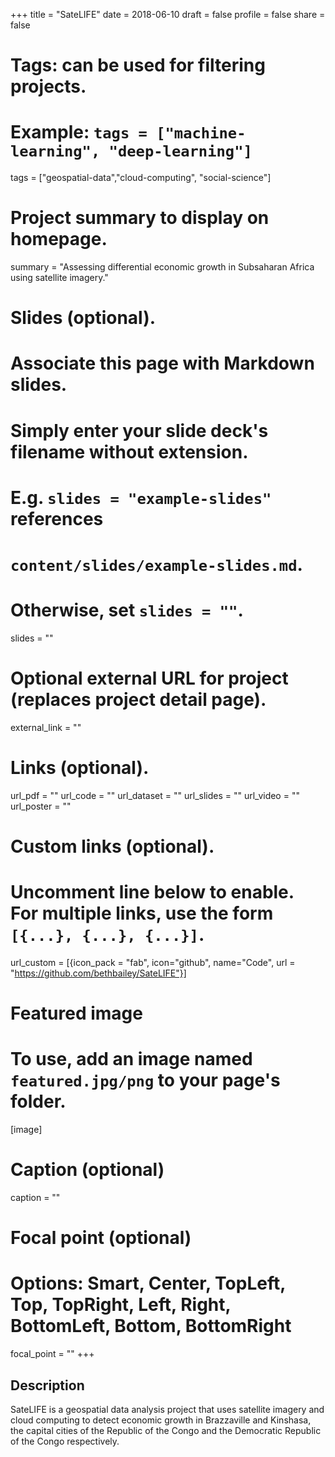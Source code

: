 +++
title = "SateLIFE"
date = 2018-06-10
draft = false
profile = false
share = false


# Tags: can be used for filtering projects.
# Example: `tags = ["machine-learning", "deep-learning"]`
tags = ["geospatial-data","cloud-computing", "social-science"]

# Project summary to display on homepage.
summary = "Assessing differential economic growth in Subsaharan Africa using satellite imagery."

# Slides (optional).
#   Associate this page with Markdown slides.
#   Simply enter your slide deck's filename without extension.
#   E.g. `slides = "example-slides"` references
#   `content/slides/example-slides.md`.
#   Otherwise, set `slides = ""`.
slides = ""

# Optional external URL for project (replaces project detail page).
external_link = ""

# Links (optional).
url_pdf = ""
url_code = ""
url_dataset = ""
url_slides = ""
url_video = ""
url_poster = ""

# Custom links (optional).
#   Uncomment line below to enable. For multiple links, use the form `[{...}, {...}, {...}]`.
 url_custom = [{icon_pack = "fab", icon="github", name="Code", url = "https://github.com/bethbailey/SateLIFE"}]

# Featured image
# To use, add an image named `featured.jpg/png` to your page's folder.
[image]
  # Caption (optional)
  caption = ""

  # Focal point (optional)
  # Options: Smart, Center, TopLeft, Top, TopRight, Left, Right, BottomLeft, Bottom, BottomRight
  focal_point = ""
+++
## Description
SateLIFE is a geospatial data analysis project that uses satellite imagery and cloud computing to detect economic growth in Brazzaville and Kinshasa, the capital cities of the Republic of the Congo and the Democratic Republic of the Congo respectively.
